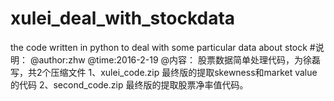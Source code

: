 # xulei_deal_with_stockdata
the code written in python to deal with some particular data about stock
#说明：
@author:zhw
@time:2016-2-19
@内容：
股票数据简单处理代码，为徐磊写，共2个压缩文件
1、xulei_code.zip 最终版的提取skewness和market value 的代码 2、second_code.zip 最终版的提取股票净率值代码。
